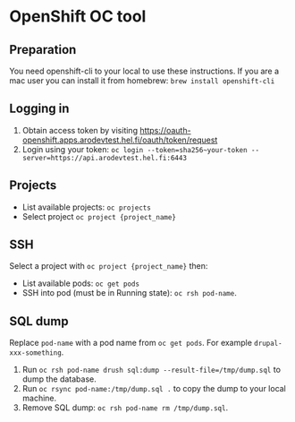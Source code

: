 # OpenShift OC tool

## Preparation
You need openshift-cli to your local to use these instructions.
If you are a mac user you can install it from homebrew: `brew install openshift-cli`

## Logging in

1. Obtain access token by visiting https://oauth-openshift.apps.arodevtest.hel.fi/oauth/token/request
2. Login using your token: `oc login --token=sha256~your-token --server=https://api.arodevtest.hel.fi:6443`

## Projects

- List available projects: `oc projects`
- Select project `oc project {project_name}`

## SSH

Select a project with `oc project {project_name}` then:

- List available pods: `oc get pods`
- SSH into pod (must be in Running state): `oc rsh pod-name`.

## SQL dump
Replace `pod-name` with a pod name from `oc get pods`. For example `drupal-xxx-something`.

1. Run `oc rsh pod-name drush sql:dump --result-file=/tmp/dump.sql` to dump the database.
2. Run `oc rsync pod-name:/tmp/dump.sql .` to copy the dump to your local machine.
3. Remove SQL dump: `oc rsh pod-name rm /tmp/dump.sql`.
